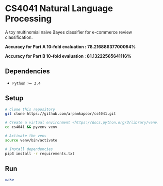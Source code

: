 # CS4041 Natural Language Processing

A toy multinomial naive Bayes classifier for e-commerce review classification.

**Accuracy for Part A 10-fold evaluation : 78.21688637700094%**

**Accuracy for Part B 10-fold evaluation : 81.13222565641116%**

## Dependencies

- `Python >= 3.4`

## Setup

~~~ bash
# Clone this repository
git clone https://github.com/arpankapoor/cs4041.git

# Create a virtual environment <https://docs.python.org/3/library/venv.html>
cd cs4041 && pyvenv venv

# Activate the venv
source venv/bin/activate

# Install dependencies
pip3 install -r requirements.txt
~~~

## Run

~~~ bash
make
~~~
